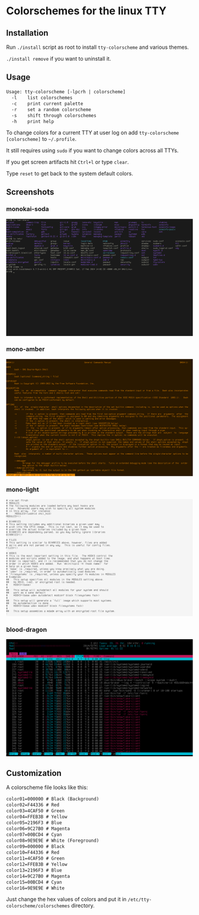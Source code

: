 # Colorschemes for the linux TTY

## Installation

Run `./install` script as root to install `tty-colorscheme` and various themes.

`./install remove` if you want to uninstall it.

## Usage

```
Usage: tty-colorscheme [-lpcrh | colorscheme]
  -l    list colorschemes
  -c    print current palette
  -r    set a random colorscheme
  -s    shift through colorschemes
  -h    print help
```

To change colors for a current TTY at user log on add `tty-colorscheme [colorscheme]` to `~/.profile`.

It still requires using `sudo` if you want to change colors across all TTYs.

If you get screen artifacts hit `Ctrl+l` or type `clear`.

Type `reset` to get back to the system default colors.

## Screenshots

### monokai-soda

![monokai-soda](images/monokai-soda.png)

### mono-amber

![mono-amber](images/mono-amber.png)

### mono-light

![mono-light](images/mono-light.png)

### blood-dragon

![blood-dragon](images/blood-dragon.png)

## Customization

A colorscheme file looks like this:

```
color01=000000 # Black (Background)
color02=F44336 # Red
color03=4CAF50 # Green
color04=FFEB3B # Yellow
color05=2196F3 # Blue
color06=9C27B0 # Magenta
color07=00BCD4 # Cyan
color08=9E9E9E # White (Foreground)
color09=000000 # Black
color10=F44336 # Red
color11=4CAF50 # Green
color12=FFEB3B # Yellow
color13=2196F3 # Blue
color14=9C27B0 # Magenta
color15=00BCD4 # Cyan
color16=9E9E9E # White
```

Just change the hex values of colors and put it in `/etc/tty-colorscheme/colorschemes` directory.
